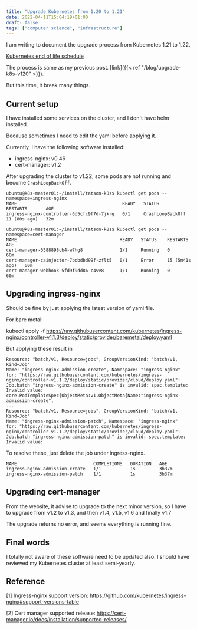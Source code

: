 ```yaml
---
title: "Upgrade Kubernetes from 1.20 to 1.21"
date: 2022-04-11T15:04:19+01:00
draft: false
tags: ["computer science", "infrastructure"]
---
```


I am writing to document the upgrade process from Kubernetes 1.21 to 1.22.

[Kubernetes end of life schedule](https://endoflife.date/kubernetes)

The process is same as my previous post. [link]({{< ref "/blog/upgrade-k8s-v120" >}}).

But this time, it break many things.

## Current setup

I have installed some services on the cluster, and I don't have helm installed.

Because sometimes I need to edit the yaml before applying it.

Currently, I have the following software installed:

* ingress-nginx: v0.46
* cert-manager: v1.2

After upgrading the cluster to v1.22, some pods are not running and become `CrashLoopBackOff`.

```
ubuntu@k8s-master01:~/install/tatson-k8s$ kubectl get pods --namespace=ingress-nginx
NAME                                        READY   STATUS             RESTARTS       AGE
ingress-nginx-controller-6d5cfc9f7d-7jkrq   0/1     CrashLoopBackOff   11 (80s ago)   32m

ubuntu@k8s-master01:~/install/tatson-k8s$ kubectl get pods --namespace=cert-manager
NAME                                       READY   STATUS    RESTARTS         AGE
cert-manager-6588898cb4-w7hg8              1/1     Running   0                60m
cert-manager-cainjector-7bcbdbd99f-zflt5   0/1     Error     15 (5m41s ago)   60m
cert-manager-webhook-5fd9f9dd86-c4vv8      1/1     Running   0                60m
```
## Upgrading ingress-nginx

Should be fine by just applying the latest version of yaml file.

For bare metal: 

kubectl apply -f https://raw.githubusercontent.com/kubernetes/ingress-nginx/controller-v1.1.3/deploy/static/provider/baremetal/deploy.yaml

But applying these result in

```
Resource: "batch/v1, Resource=jobs", GroupVersionKind: "batch/v1, Kind=Job"
Name: "ingress-nginx-admission-create", Namespace: "ingress-nginx"
for: "https://raw.githubusercontent.com/kubernetes/ingress-nginx/controller-v1.1.2/deploy/static/provider/cloud/deploy.yaml": Job.batch "ingress-nginx-admission-create" is invalid: spec.template: Invalid value: core.PodTemplateSpec{ObjectMeta:v1.ObjectMeta{Name:"ingress-nginx-admission-create", 
...
Resource: "batch/v1, Resource=jobs", GroupVersionKind: "batch/v1, Kind=Job"
Name: "ingress-nginx-admission-patch", Namespace: "ingress-nginx"
for: "https://raw.githubusercontent.com/kubernetes/ingress-nginx/controller-v1.1.2/deploy/static/provider/cloud/deploy.yaml": Job.batch "ingress-nginx-admission-patch" is invalid: spec.template: Invalid value: 
```

To resolve these, just delete the job under ingress-nginx.

```
NAME                             COMPLETIONS   DURATION   AGE
ingress-nginx-admission-create   1/1           1s         3h37m
ingress-nginx-admission-patch    1/1           1s         3h37m
```

## Upgrading cert-manager

From the website, it advise to upgrade to the next minor version, so I have to upgrade from v1.2 to v1.3, and then v1.4, v1.5, v1.6 and finally v1.7

The upgrade returns no error, and seems everything is running fine.

## Final words

I totally not aware of these software need to be updated also. I should have reviewed my Kubernetes cluster at least semi-yearly.

## Reference
[1] Ingress-nginx support version: https://github.com/kubernetes/ingress-nginx#support-versions-table

[2] Cert manager supported release: https://cert-manager.io/docs/installation/supported-releases/